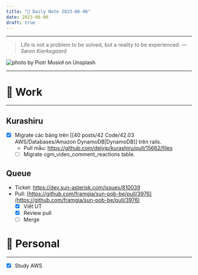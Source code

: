 ```yaml
---
title: "🌱 Daily Note 2023-06-06"
date: 2023-06-06
draft: true
---
```



---

> Life is not a problem to be solved, but a reality to be experienced.
> — <cite>Søren Kierkegaard</cite>

![photo by Piotr Musioł on Unsplash](https://images.unsplash.com/photo-1618415112793-69792c10a293?crop=entropy&cs=srgb&fm=jpg&ixid=M3wzNjM5Nzd8MHwxfHJhbmRvbXx8fHx8fHx8fDE2ODYwMzMzNjZ8&ixlib=rb-4.0.3&q=85&w=500&h=500)

---

# 💼 Work
---
## Kurashiru
- [x] Migrate các bảng trên [[40 posts/42 Code/42.03 AWS/Databases/Amazon DynamoDB|DynamoDB]] trên rails.
	- Pull mẫu: https://github.com/delyjp/kurashiru/pull/15662/files
	- [ ] Migrate cgm_video_comment_reactions table.

## Queue
- Ticket: https://dev.sun-asterisk.com/issues/810039
- Pull: [https://github.com/framgia/sun-pob-be/pull/3976](https://github.com/framgia/sun-pob-be/pull/3976)
	- [x] Viết UT
	- [x] Review pull
	- [ ] Merge
	
# 🌱 Personal
---
- [x] Study AWS 
